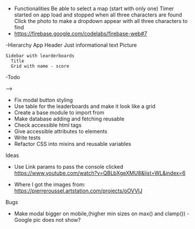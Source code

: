 - Functionalities
  Be able to select a map (start with only one)
  Timer started on app load and stopped when all three characters are found
  Click the photo to make a dropdown appear with all three characters to find
- https://firebase.google.com/codelabs/firebase-web#7 


-Hierarchy
  App
    Header
      Just informational text
    Picture

    Sidebar with learderboards
      Title
      Grid with name - score
-Todo
<!-- - Layout a basic UI with only one component -->
<!-- - Setup router -->
<!-- - Create components -->
<!-- - Establish connection with Firebase -->
<!-- - Pass in image as a prop to Gameview -->
<!-- - Set timer when Gameview loads
  :do I have to set the state on App? it will be set to the database, so no need to pass it to Leaderboards -->
<!-- - Setup character showcase and timer elements -->
<!-- - Setup drowpdown when user clicks the screen
  :got the position on px but seems like I need to substract another unit(offset position?) -->
<!-- - Get 3 images per console(12) -->
<!-- - Assign 3 characters per console(use an object? snes:{mario: 'image.png'...} and conditionally import each one) -->
<!-- - Make dropdown dissapear if neither the dropdown or the console image are clicked within the window
:add a button within the dropdown to close it?? since maybe the user does not want to close the modal -->
<!-- :store coordinates range on each character object? -->

<!-- - Setup coordinates to not be dependent on page shrinking -->
  <!-- :use percentages? -->
  <!-- :use viewport units? -->

<!-- - Setup event listener to check with coordinates were clicked -->

<!-- - Setup event listener on dropdown buttons that will take the value from the current console + button(char name),
  lookup the charname within the database and see if the lastCoordninates clicked are within the range of
  the character -->

  <!-- :if any character from the dropdown is validated, set some state validating on the front-end   -->
<!-- - Give coordinates range to each character to the database -->

<!-- - If click is valid, change dropdown to show (V correct) and fade dropdown after some interval -->
<!-- Fade character image opacity on the absolute positioned div -->
<!-- @check within the gameView useEffect
If validatedCharacters.length === 3
  <!-- Stop timer -->
  <!-- Congratulate and show modal (fading from top part) asking for alias to upload the score to the database

Take name introduced from modal, if no name is introduced use anonymous + a random id
Take timer score from gameView --> -->

<!-- - Setup character positions in the database -->
  <!-- :object with character name as key and coordinates as value? -->
  <!-- :from this link onwards seems like it might be the info I need -->
  <!-- https://firebase.google.com/codelabs/firebase-web#7  -->
  <!-- :Store coordinates clicked to later compare them to the object within the database tied to the console name > character name?
  :It can be called within this function,so just parametize the function to store the characters -->

<!-- - Make chars div vertical so it does not overlap with the photo and the alignment looks better? -->

<!-- - Implement animations to modal -->
<!-- - Add one leaderboard per map -->

<!-- - Refactor Component children into more components
  :check if some functions can be passed down to those components
   -->

<!-- - Give keys to each mapped element/component -->
<!-- - CSS format and make responsive Leaderboards -->
<!-- - Fix weird error when submitting a score (score is still updated tho) -->
<!-- - Filter leaderboards by today's date -->
<!-- - Use context for consoleName ? -->
<!-- - Implement google sign in and use Google name for the leaderboards -->
- Fix modal button styling
- Use table for the leaderboards and make it look like a grid
- Create a base module to import from
- Make database adding and fetching reusable
- Check accessible html tags
- Give accessible attributes to elements
- Write tests
- Refactor CSS into mixins and reusable variables

Ideas
- Use Link params to pass the console clicked
https://www.youtube.com/watch?v=QBLbXgeXMU8&list=WL&index=6

- Where I got the images from:
https://pierreroussel.artstation.com/projects/oOVVlJ

Bugs
- Make modal bigger on mobile,(higher min sizes on max() and clamp())
-Google pic does not show?
<!-- -Reloading GameView causes it to crash, probably bc I don't have any console name as state? -->
<!-- -Clicking on the left or bottom edge of the image causes the window to expand and show blank -->
